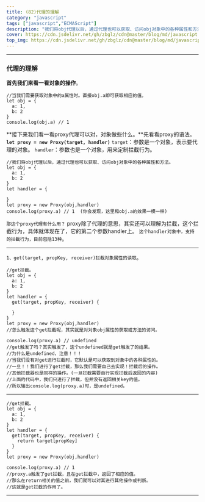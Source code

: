 ```yaml
---
title: (82)代理的理解
category: "javascript"
tags: ["javascript","ECMAScript"]
description: "我们将obj代理以后，通过代理也可以获取、访问obj对象中的各种属性和方法。"
cover: https://cdn.jsdelivr.net/gh/zbglz/cdn@master/blog/md/javascript.svg
top_img: https://cdn.jsdelivr.net/gh/zbglz/cdn@master/blog/md/javascript.svg
---
```


***

### 代理的理解


**首先我们来看一看对象的操作**。


    //当我们需要获取对象中的a属性时。直接obj.a即可获取相应的值。
    let obj = {
      a: 1,
      b: 2
    }
    console.log(obj.a) // 1


**接下来我们看一看proxy代理可以对，对象做些什么。**先看看proxy的语法。
**`let proxy = new Proxy(target, handler)`**
`target`：参数是一个对象，表示要代理的对象。
`handler`：参数也是一个对象，用来定制拦截行为。


    //我们将obj代理以后，通过代理也可以获取、访问obj对象中的各种属性和方法。
    let obj = {
      a: 1,
      b: 2
    }
    let handler = {
      
    }
    let proxy = new Proxy(obj,handler)
    console.log(proxy.a) // 1  (你会发现，这里和obj.a的效果一模一样)


`那这个proxy代理有什么用？`
proxy除了代理的意思，其实还可以理解为拦截，这个拦截行为，具体就体现在了，它的第二个参数handler上。
`这个handler对象中，支持的拦截行为，目前包括13种`。

***

`1、get(target, propKey, receiver)拦截对象属性的读取`。


    //get拦截。
    let obj = {
      a: 1,
      b: 2
    }
    let handler = {
      get(target, propKey, receiver) {
        
      }
    }
    let proxy = new Proxy(obj,handler)
    //怎么触发这个get拦截呢，其实就是对对象obj属性的获取或方法的访问。
    
    console.log(proxy.a) // undefined  
    //get触发了吗？其实触发了，这个undefined就是get触发了的结果。
    //为什么是undefined，注意！！！
    //当我们没有对get进行拦截时，它默认是可以获取到对象中的各种属性的。
    //一旦！！我们进行了get拦截，那么我们需要自己去实现！拦截后的操作。
    //其他拦截器也是同样的操作。(一旦拦截需要自行实现拦截后返回的内容)
    //上面的代码中，我们只进行了拦截，但并没有返回相关key的值。
    //所以输出console.log(proxy.a)时，是undefined。


***


    //get拦截。
    let obj = {
      a: 1,
      b: 2
    }
    let handler = {
      get(target, propKey, receiver) {
        return target[propKey]
      }
    }
    let proxy = new Proxy(obj,handler)
    
    console.log(proxy.a) // 1  
    //proxy.a触发了get拦截，且在get拦截中，返回了相应的值。
    //那么在return相关的值之前，我们就可以对其进行其他操作或判断。
    //这就是get拦截的作用了。



***